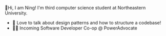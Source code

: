 👋Hi, I am Ning! I'm third computer science student at Northeastern University.
* 💬 Love to talk about design patterns and how to structure a codebase!
* 🏃‍♂️ Incoming Software Developer Co-op @ PowerAdvocate

<!--
**chy101010/chy101010** is a ✨ _special_ ✨ repository because its `README.md` (this file) appears on your GitHub profile.

Here are some ideas to get you started:

- 🔭 I’m currently working on ...
- 🌱 I’m currently learning ...
- 👯 I’m looking to collaborate on ...
- 🤔 I’m looking for help with ...
- 💬 Ask me about ...
- 📫 How to reach me: ...
- 😄 Pronouns: ...
- ⚡ Fun fact: ...
-->
